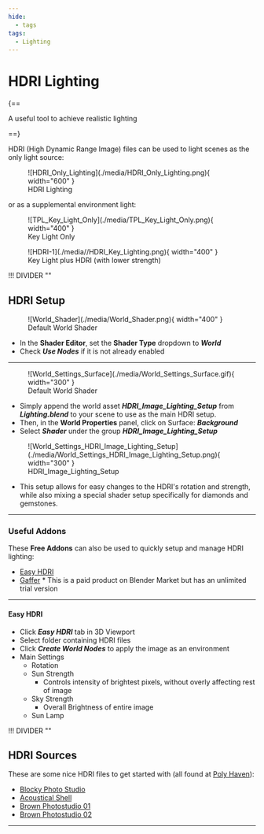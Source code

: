 ```yaml
---
hide:
  - tags
tags:
  - Lighting
---
```


# **HDRI Lighting**

{==

A useful tool to achieve realistic lighting

==}


HDRI (High Dynamic Range Image) files can be used to light scenes as the only light source:

<figure markdown="span">
  ![HDRI_Only_Lighting](./media/HDRI_Only_Lighting.png){ width="600" }
  <figcaption>HDRI Lighting</figcaption>
</figure>


or as a supplemental environment light:

<div class="grid" markdown>

<figure markdown="span">
  ![TPL_Key_Light_Only](./media/TPL_Key_Light_Only.png){ width="400" }
  <figcaption>Key Light Only</figcaption>
</figure>

<figure markdown="span">
  ![HDRI-1](./media//HDRI_Key_Lighting.png){ width="400" }
  <figcaption>Key Light plus HDRI (with lower strength)</figcaption>
</figure>

</div>


!!! DIVIDER ""


## **HDRI Setup**

<div class="grid" markdown>

<figure markdown="span">
  ![World_Shader](./media/World_Shader.png){ width="400" }
  <figcaption>Default World Shader</figcaption>
</figure>

- In the **Shader Editor**, set the **Shader Type** dropdown to ***World***
- Check ***Use Nodes*** if it is not already enabled

</div>


---

<div class="grid" markdown>

<figure markdown="span">
  ![World_Settings_Surface](./media/World_Settings_Surface.gif){ width="300" }
  <figcaption>Default World Shader</figcaption>
</figure>

- Simply append the world asset ***HDRI_Image_Lighting_Setup*** from ***Lighting.blend*** to your scene to use as the main HDRI setup.
- Then, in the **World Properties** panel, click on Surface: ***Background***
- Select ***Shader*** under the group ***HDRI_Image_Lighting_Setup***

</div>


<div class="grid" markdown>

<figure markdown="span">
  ![World_Settings_HDRI_Image_Lighting_Setup](./media/World_Settings_HDRI_Image_Lighting_Setup.png){ width="300" }
  <figcaption>HDRI_Image_Lighting_Setup</figcaption>
</figure>

- This setup allows for easy changes to the HDRI's rotation and strength, while also mixing a special shader setup specifically for diamonds and gemstones.

</div>


---

### **Useful Addons**

These **Free Addons** can also be used to quickly setup and manage HDRI lighting:

- [Easy HDRI](https://codeofart.gumroad.com/l/EasyHDRI)
- [Gaffer](https://github.com/gregzaal/Gaffer) * This is a paid product on Blender Market but has an unlimited trial version


---

#### Easy HDRI
- Click ***Easy HDRI*** tab in 3D Viewport
- Select folder containing HDRI files
- Click ***Create World Nodes*** to apply the image as an environment
- Main Settings
    - Rotation
    - Sun Strength
        - Controls intensity of brightest pixels, without overly affecting rest of image
    - Sky Strength
        - Overall Brightness of entire image
    - Sun Lamp


!!! DIVIDER ""


## **HDRI Sources**
These are some nice HDRI files to get started with (all found at [Poly Haven](https://polyhaven.com/hdris)):

- [Blocky Photo Studio](https://polyhaven.com/a/blocky_photo_studio)
- [Acoustical Shell](https://polyhaven.com/a/acoustical_shell)
- [Brown Photostudio 01](https://polyhaven.com/a/brown_photostudio_01)
- [Brown Photostudio 02](https://polyhaven.com/a/brown_photostudio_02)


---
